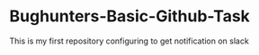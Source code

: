 # Bughunters-Basic-Github-Task
This is my first repository configuring to get notification on slack
